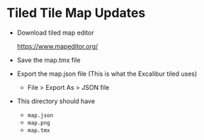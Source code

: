 # Tiled Tile Map Updates

- Download tiled map editor

  https://www.mapeditor.org/

- Save the map.tmx file

- Export the map.json file (This is what the Excalibur tiled uses)

  - File > Export As > JSON file

- This directory should have
  - `map.json`
  - `map.png`
  - `map.tmx`
